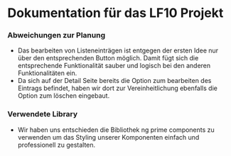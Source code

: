 # Dokumentation für das LF10 Projekt

### Abweichungen zur Planung

- Das bearbeiten von Listeneinträgen ist entgegen der ersten Idee nur über den entsprechenden Button möglich. Damit fügt sich die entsprechende Funktionalität sauber und logisch bei den anderen Funktionalitäten ein.
- Da sich auf der Detail Seite bereits die Option zum bearbeiten des Eintrags befindet, haben wir dort zur Vereinheitlichung ebenfalls die Option zum löschen eingebaut.  

### Verwendete Library
- Wir haben uns entschieden die Bibliothek ng prime components zu verwenden um das Styling unserer Komponenten einfach und professionell zu gestalten.

